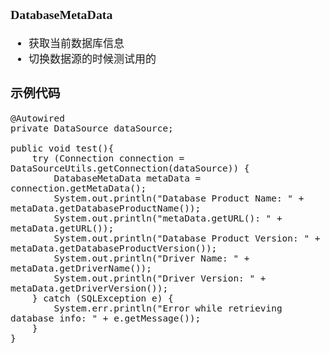<span  style="font-family: Simsun,serif; font-size: 17px; ">

### DatabaseMetaData

- 获取当前数据库信息
- 切换数据源的时候测试用的

### 示例代码

~~~
@Autowired
private DataSource dataSource;

public void test(){
    try (Connection connection = DataSourceUtils.getConnection(dataSource)) {
        DatabaseMetaData metaData = connection.getMetaData();
        System.out.println("Database Product Name: " + metaData.getDatabaseProductName());
        System.out.println("metaData.getURL(): " + metaData.getURL());
        System.out.println("Database Product Version: " + metaData.getDatabaseProductVersion());
        System.out.println("Driver Name: " + metaData.getDriverName());
        System.out.println("Driver Version: " + metaData.getDriverVersion());
    } catch (SQLException e) {
        System.err.println("Error while retrieving database info: " + e.getMessage());
    }
}    
~~~

</span>